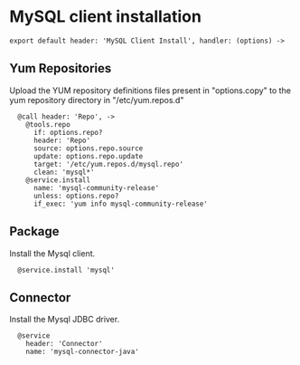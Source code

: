 
# MySQL client installation

    export default header: 'MySQL Client Install', handler: (options) ->

## Yum Repositories

Upload the YUM repository definitions files present in 
"options.copy" to the yum repository directory 
in "/etc/yum.repos.d"

      @call header: 'Repo', ->
        @tools.repo
          if: options.repo?
          header: 'Repo'
          source: options.repo.source
          update: options.repo.update
          target: '/etc/yum.repos.d/mysql.repo'
          clean: 'mysql*'
        @service.install
          name: 'mysql-community-release'
          unless: options.repo?
          if_exec: 'yum info mysql-community-release'

## Package

Install the Mysql client.

      @service.install 'mysql'

## Connector

Install the Mysql JDBC driver.

      @service
        header: 'Connector'
        name: 'mysql-connector-java'

